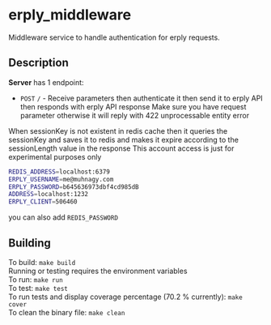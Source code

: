 # erply_middleware
Middleware service to handle authentication for erply requests.

## Description

**Server** has 1 endpoint:

* `POST` `/` - Receive parameters then authenticate it then send it to erply API then responds with erply API response 
Make sure you have request parameter otherwise it will reply with 422 unprocessable entity error

When sessionKey is not existent in redis cache then it queries the sessionKey and saves it to redis and makes 
it expire according to the sessionLength value in the response
This account access is just for experimental purposes only
```bash
REDIS_ADDRESS=localhost:6379
ERPLY_USERNAME=me@muhnagy.com
ERPLY_PASSWORD=b645636973dbf4cd985dB
ADDRESS=localhost:1232
ERPLY_CLIENT=506460
```
you can also add `REDIS_PASSWORD`

## Building
To build: ```make build```  
Running or testing requires the environment variables  
To run: ```make run```  
To test: ```make test```  
To run tests and display coverage percentage (70.2 % currently): ```make cover```   
To clean the binary file: ```make clean```


